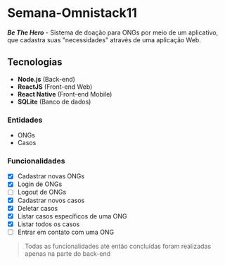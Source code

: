 # Semana-Omnistack11

***Be The Hero*** - Sistema de doação para ONGs por meio de um aplicativo, que cadastra suas "necessidades" através de uma aplicação Web.

## Tecnologias
- **Node.js** (Back-end)
- **ReactJS** (Front-end Web)
- **React Native** (Front-end Mobile)
- **SQLite** (Banco de dados)

### Entidades
- ONGs
- Casos

### Funcionalidades
- [x] Cadastrar novas ONGs
- [x] Login de ONGs
- [ ] Logout de ONGs
- [x] Cadastrar novos casos
- [x] Deletar casos
- [x] Listar casos específicos de uma ONG
- [x] Listar todos os casos
- [ ] Entrar em contato com uma ONG

> Todas as funcionalidades até então concluídas foram realizadas apenas na parte do back-end
